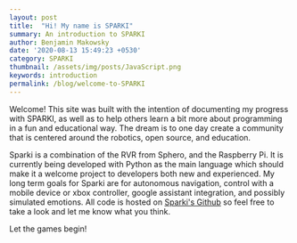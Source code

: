 ```yaml
---
layout: post
title:  "Hi! My name is SPARKI"
summary: An introduction to SPARKI
author: Benjamin Makowsky
date: '2020-08-13 15:49:23 +0530'
category: SPARKI 
thumbnail: /assets/img/posts/JavaScript.png
keywords: introduction
permalink: /blog/welcome-to-SPARKI
---
```

Welcome! This site was built with the intention of documenting my progress with SPARKI, as well as to help others learn a bit more about programming in a fun and educational way. The dream is to one day create a community that is centered around the robotics, open source, and education. 

Sparki is a combination of the RVR from Sphero, and the Raspberry Pi. It is currently being developed with Python as the main language which should make it a welcome project to developers both new and experienced. My long term goals for Sparki are for autonomous navigation, control with a mobile device or xbox controller, google assistant integration, and possibly simulated emotions. All code is hosted on [Sparki's Github][sparki-git] so feel free to take a look and let me know what you think.

Let the games begin!



[sparki-git]: https://github.com/benjaminmakowsky/SPARKI-Reborn
